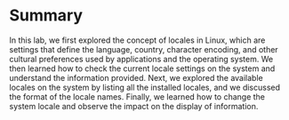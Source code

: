 # Summary

In this lab, we first explored the concept of locales in Linux, which are settings that define the language, country, character encoding, and other cultural preferences used by applications and the operating system. We then learned how to check the current locale settings on the system and understand the information provided. Next, we explored the available locales on the system by listing all the installed locales, and we discussed the format of the locale names. Finally, we learned how to change the system locale and observe the impact on the display of information.
